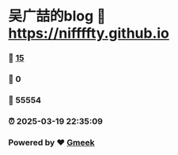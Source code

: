 # 吴广喆的blog :link: https://niffffty.github.io 
### :page_facing_up: [15](https://niffffty.github.io/tag.html) 
### :speech_balloon: 0 
### :hibiscus: 55554 
### :alarm_clock: 2025-03-19 22:35:09 
### Powered by :heart: [Gmeek](https://github.com/Meekdai/Gmeek)
